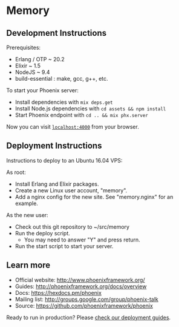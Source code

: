 # Memory

## Development Instructions

Prerequisites:

 * Erlang / OTP ~ 20.2
 * Elixir ~ 1.5
 * NodeJS ~ 9.4
 * build-essential : make, gcc, g++, etc.

To start your Phoenix server:

 * Install dependencies with `mix deps.get`
 * Install Node.js dependencies with `cd assets && npm install`
 * Start Phoenix endpoint with `cd .. && mix phx.server`

Now you can visit [`localhost:4000`](http://localhost:4000) from your browser.

## Deployment Instructions

Instructions to deploy to an Ubuntu 16.04 VPS:

As root:

 * Install Erlang and Elixir packages.
 * Create a new Linux user account, "memory".
 * Add a nginx config for the new site. See "memory.nginx" for an example.

As the new user:

 * Check out this git repository to ~/src/memory
 * Run the deploy script.
   * You may need to answer "Y" and press return.
 * Run the start script to start your server.

## Learn more

  * Official website: http://www.phoenixframework.org/
  * Guides: http://phoenixframework.org/docs/overview
  * Docs: https://hexdocs.pm/phoenix
  * Mailing list: http://groups.google.com/group/phoenix-talk
  * Source: https://github.com/phoenixframework/phoenix

Ready to run in production? Please
[check our deployment guides](http://www.phoenixframework.org/docs/deployment).

